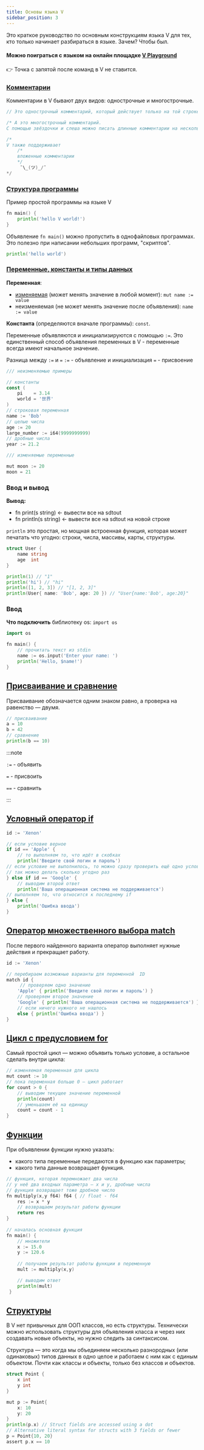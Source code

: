 ```yaml
---
title: Основы языка V
sidebar_position: 3
---
```


Это краткое руководство по основным конструкциям языка V для тех, кто только начинает разбираться в языке. Зачем? Чтобы был. 

#### Можно поиграться с языком на онлайн площадке [V Playground](https://v-wasm.vercel.app/)

👉 Точка с запятой после команд в V не ставится.

### [Комментарии](https://github.com/vlang/v/blob/master/doc/docs.md#comments)

Комментарии в V бывают двух видов: однострочные и многострочные.

```go
// Это однострочный комментарий, который действует только на той строке, где есть два слеша подряд

/* А это многострочный комментарий.
С помощью звёздочки и слеша можно писать длинные комментарии на несколько строк. Всё, что между ними, — это комментарий */

/*
V также поддерживает
	/*
	вложенные комментарии
	*/
	 ¯\_(ツ)_/¯
*/
```

### [Структура программы](https://github.com/vlang/v/blob/master/doc/docs.md#hello-world)

Пример простой программы на языке V

```go
fn main() {
	println('hello V world!')
}
```

Объявление `fn main()` можно пропустить в однофайловых программах. Это полезно при написании небольших программ, "скриптов".

```go
println('hello world')
```

### [Переменные, константы и типы данных](https://github.com/vlang/v/blob/master/doc/docs.md#variables)

**Переменная**:

* [изменяемая](https://github.com/vlang/v/blob/master/doc/docs.md#mutable-variables) (может менять значение в любой момент): `mut name := value`
* неизменяемая (не может менять значение после объявления): `name := value`

**Константа**  (определяются вначале программы): `const`.

Переменные объявляются и инициализируются с помощью `:=`. Это единственный способ объявления переменных в V - переменные всегда имеют начальное значение.

Разница между `:=` и `=`
`:=` - объявление и инициализация
`=` - присвоение

```go
/// неизменяемые примеры

// константы
const (
	pi    = 3.14
	world = '世界'
)
// строковая переменная
name := 'Bob'
// целые числа
age := 20
large_number := i64(9999999999)
// дробные числа
year := 21.2

/// изменяемые переменные

mut moon := 20
moon = 21
```

### Ввод и вывод

**Вывод:** 

- fn print(s string) ← вывести все на sdtout
- fn println(s string) ← вывести все на sdtout на новой строке

`println` это простая, но мощная встроенная функция, которая может печатать что угодно: строки, числа, массивы, карты, структуры.

```go
struct User {
	name string
	age  int
}

println(1) // "1"
println('hi') // "hi"
println([1, 2, 3]) // "[1, 2, 3]"
println(User{ name: 'Bob', age: 20 }) // "User{name:'Bob', age:20}"
```

### Ввод

**Что подключить** библиотеку os: `import os`

```go
import os

fn main() {
	// прочитать текст из stdin
	name := os.input('Enter your name: ')
	println('Hello, $name!')
}
```

## [Присваивание и сравнение](https://github.com/vlang/v/blob/master/doc/docs.md#initialization-vs-assignment)

Присваивание обозначается одним знаком равно, а проверка на равенство — двумя.

```go
// присваивание
a = 10
b = 42
// сравнение
println(b == 10)
```

:::note

`:=` - объявить

`=` - присвоить

`==` - сравнить

:::

## [Условный оператор if](https://github.com/vlang/v/blob/master/doc/docs.md#if)

```go
id := 'Xenon'

// если условие верное
if id == 'Apple' {
	// то выполняем то, что идёт в скобках
	println('Введите свой логин и пароль')
// если условие не выполнилось, то можно сразу проверить ещё одно условие
// так можно делать сколько угодно раз
} else if id == 'Google' {
	// выводим второй ответ
	println('Ваша операционная система не поддерживается')
// выполняем то, что относится к последнему if
} else {
	println('Ошибка ввода')
}
```

## [Оператор множественного выбора match](https://github.com/vlang/v/blob/master/doc/docs.md#match)

После первого найденного варианта оператор выполняет нужные действия и прекращает работу.

```go
id := 'Xenon'

// перебираем возможные варианты для переменной  ID
match id {
     // проверяем одно значение
	'Apple' { println('Введите свой логин и пароль') }
    // проверяем второе значение
	'Google' { println('Ваша операционная система не поддерживается') }
    // если ничего нужного не нашлось
	else { println('Ошибка ввода') }
}

```

## [Цикл с предусловием for](https://github.com/vlang/v/blob/master/doc/docs.md#for-loop)

Самый простой цикл — можно объявить только условие, а остальное сделать внутри цикла:

```go
// изменяемая переменная для цикла
mut count := 10
// пока переменная больше 0 — цикл работает
for count > 0 {
    // выводим текущее значение переменной
    println(count)
    // уменьшаем её на единицу
	count = count - 1 
}
```

## [Функции](https://github.com/vlang/v/blob/master/doc/docs.md#functions)

При объявлении функции нужно указать:

- какого типа переменные передаются в функцию как параметры;
- какого типа данные возвращает функция.

```go
// функция, которая перемножает два числа
// у неё два входных параметра — x и y, дробные числа
// функция возвращает тоже дробное число
fn multiply(x,y f64) f64 { // float - f64
    res := x * y
    // возвращаем результат работы функции
    return res
}
 
// началась основная функция
fn main() {
	// множители
    x := 15.0
    y := 120.6
    
    // получаем результат работы функции в переменную
    mult := multiply(x,y)

    // выводим ответ
    println(mult)
 }
```

## [Структуры](https://github.com/vlang/v/blob/master/doc/docs.md#structs)

В V нет привычных для ООП классов, но есть структуры. Технически можно использовать структуры для объявления класса и через них создавать новые объекты, но нужно следить за синтаксисом.

Структура — это когда мы объединяем несколько разнородных (или одинаковых) типов данных в одно целое и работаем с ним как с единым объектом. Почти как классы и объекты, только без классов и объектов.

```go
struct Point {
	x int
	y int
}

mut p := Point{
	x: 10
	y: 20
}
println(p.x) // Struct fields are accessed using a dot
// Alternative literal syntax for structs with 3 fields or fewer
p = Point{10, 20}
assert p.x == 10
```
